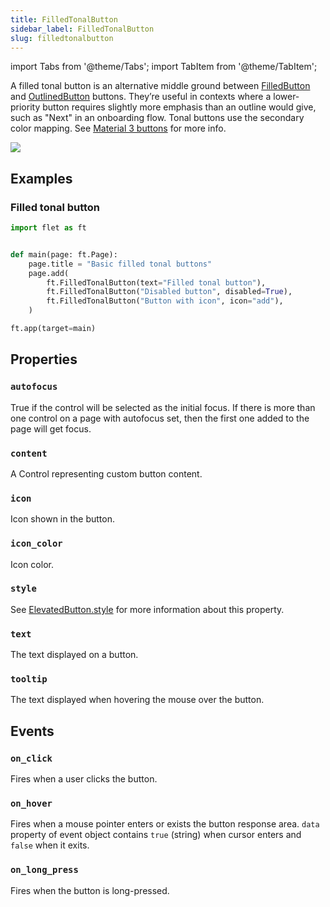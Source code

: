 ```yaml
---
title: FilledTonalButton
sidebar_label: FilledTonalButton
slug: filledtonalbutton
---
```


import Tabs from '@theme/Tabs';
import TabItem from '@theme/TabItem';

A filled tonal button is an alternative middle ground between [FilledButton](filledbutton) and [OutlinedButton](outlinedbutton) buttons. They’re useful in contexts where a lower-priority button requires slightly more emphasis than an outline would give, such as "Next" in an onboarding flow. Tonal buttons use the secondary color mapping. See [Material 3 buttons](https://m3.material.io/components/buttons/overview) for more info.

<img src="/img/docs/controls/filled-tonal-button/basic-filled-tonal-buttons.png" className="screenshot-20" />

## Examples

### Filled tonal button

<Tabs groupId="language">
  <TabItem value="python" label="Python" default>

```python
import flet as ft


def main(page: ft.Page):
    page.title = "Basic filled tonal buttons"
    page.add(
        ft.FilledTonalButton(text="Filled tonal button"),
        ft.FilledTonalButton("Disabled button", disabled=True),
        ft.FilledTonalButton("Button with icon", icon="add"),
    )

ft.app(target=main)
```
  </TabItem>

</Tabs>

## Properties

### `autofocus`

True if the control will be selected as the initial focus. If there is more than one control on a page with autofocus set, then the first one added to the page will get focus.

### `content`

A Control representing custom button content.

### `icon`

Icon shown in the button.

### `icon_color`

Icon color.

### `style`

See [ElevatedButton.style](/docs/controls/elevatedbutton#style) for more information about this property.

### `text`

The text displayed on a button.

### `tooltip`

The text displayed when hovering the mouse over the button.

## Events

### `on_click`

Fires when a user clicks the button.

### `on_hover`

Fires when a mouse pointer enters or exists the button response area. `data` property of event object contains `true` (string) when cursor enters and `false` when it exits.

### `on_long_press`

Fires when the button is long-pressed.
